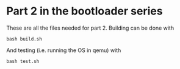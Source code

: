 # Part 2 in the bootloader series

These are all the files needed for part 2. Building can be done with
```
bash build.sh
```
And testing (i.e. running the OS in qemu) with
```
bash test.sh
```
